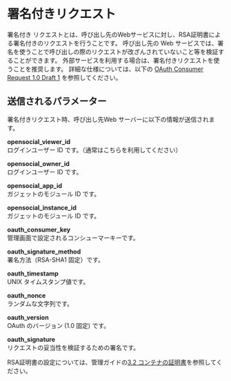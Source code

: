 # 署名付きリクエスト

署名付き リクエストとは、呼び出し先のWebサービスに対し、RSA証明書による署名付きのリクエストを行うことです。
呼び出し先の Web サービスでは、署名を使うことで呼び出しの際のリクエストが改ざんされていないこと等を検証することができます。
外部サービスを利用する場合は、署名付きリクエストを使うことを推奨します。
詳細な仕様については、以下の [OAuth Consumer Request 1.0 Draft 1] を参照してください。

## 送信されるパラメーター

署名付きリクエスト時、呼び出し先Web サーバーに以下の情報が送信されます。

**opensocial_viewer_id**  
ログインユーザー ID です。（通常はこちらを利用してください）

**opensocial_owner_id**  
ログインユーザー ID です。

**opensocial_app_id**  
ガジェットのモジュール ID です。

**opensocial_instance_id**  
ガジェットのモジュール ID です。

**oauth_consumer_key**  
管理画面で設定されるコンシューマーキーです。

**oauth_signature_method**  
署名方法（RSA-SHA1 固定）です。

**oauth_timestamp**  
UNIX タイムスタンプ値です。

**oauth_nonce**  
ランダムな文字列です。

**oauth_version**  
OAuth のバージョン (1.0 固定) です。

**oauth_signature**  
リクエストの妥当性を検証するための署名です。

RSA証明書の設定については、管理ガイドの<a href="../administration-guide/oauth-administration.md#container_cert">3.2 コンテナの証明書</a>を参照してください。


[OAuth Consumer Request 1.0 Draft 1]: http://oauth.googlecode.com/svn/spec/ext/consumer_request/1.0/drafts/1/spec.html
[OAuth Administration]: ../administration-guide/oauth-administration.md "OAuth管理"
